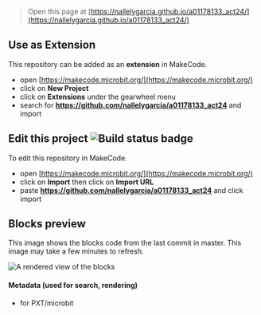 
> Open this page at [https://nallelygarcia.github.io/a01178133_act24/](https://nallelygarcia.github.io/a01178133_act24/)

## Use as Extension

This repository can be added as an **extension** in MakeCode.

* open [https://makecode.microbit.org/](https://makecode.microbit.org/)
* click on **New Project**
* click on **Extensions** under the gearwheel menu
* search for **https://github.com/nallelygarcia/a01178133_act24** and import

## Edit this project ![Build status badge](https://github.com/nallelygarcia/a01178133_act24/workflows/MakeCode/badge.svg)

To edit this repository in MakeCode.

* open [https://makecode.microbit.org/](https://makecode.microbit.org/)
* click on **Import** then click on **Import URL**
* paste **https://github.com/nallelygarcia/a01178133_act24** and click import

## Blocks preview

This image shows the blocks code from the last commit in master.
This image may take a few minutes to refresh.

![A rendered view of the blocks](https://github.com/nallelygarcia/a01178133_act24/raw/master/.github/makecode/blocks.png)

#### Metadata (used for search, rendering)

* for PXT/microbit
<script src="https://makecode.com/gh-pages-embed.js"></script><script>makeCodeRender("{{ site.makecode.home_url }}", "{{ site.github.owner_name }}/{{ site.github.repository_name }}");</script>
